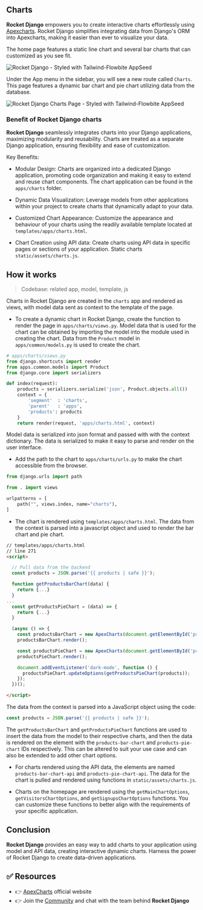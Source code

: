 ## Charts

**Rocket Django** empowers you to create interactive charts effortlessly using [Apexcharts](https://apexcharts.com/). Rocket Django simplifies integrating data from Django's ORM into Apexcharts, making it easier than ever to visualize your data.

The home page features a static line chart and several bar charts that can customized as you see fit.

![Rocket Django - Styled with Tailwind-Flowbite AppSeed](https://github.com/app-generator/dummy/assets/57325382/7988e817-841d-4e88-8a10-726cad0ae3c7)

Under the App menu in the sidebar, you will see a new route called `Charts`. This page features a dynamic bar chart and pie chart utilizing data from the database.

![Rocket Django Charts Page - Styled with Tailwind-Flowbite AppSeed](https://github.com/app-generator/dummy/assets/57325382/5b18f498-7cfc-4270-86f8-e77b2fb80e08)

### Benefit of Rocket Django charts
**Rocket Django** seamlessly integrates charts into your Django applications, maximizing modularity and reusability. Charts are treated as a separate Django application, ensuring flexibility and ease of customization.

Key Benefits:

- Modular Design: Charts are organized into a dedicated Django application, promoting code organization and making it easy to extend and reuse chart components. The chart application can be found in the `apps/charts` folder.

- Dynamic Data Visualization: Leverage models from other applications within your project to create charts that dynamically adapt to your data.

- Customized Chart Appearance: Customize the appearance and behaviour of your charts using the readily available template located at `templates/apps/charts.html`.

- Chart Creation using API data: Create charts using API data in specific pages or sections of your application. Static charts  `static/assets/charts.js`.


## How it works

> Codebase: related app, model, template,  js

Charts in Rocket Django are created in the `charts` app and rendered as views, with model data sent as context to the template of the page. 

- To create a dynamic chart in Rocket Django, create the function to render the page in `apps/charts/views.py`. Model data that is used for the chart can be obtained by importing the model into the module used in creating the chart. Data from the `Product` model in `apps/common/models.py` is used to create the chart.
```py
# apps/charts/views.py
from django.shortcuts import render
from apps.common.models import Product
from django.core import serializers

def index(request):
    products = serializers.serialize('json', Product.objects.all())
    context = {
        'segment'  : 'charts',
        'parent'   : 'apps',
        'products': products
    }
    return render(request, 'apps/charts.html', context)
```
Model data is serialized into json format and passed with with the context dictionary. The data is serialized to make it easy to parse and render on the user interface.

- Add the path to the chart to `apps/charts/urls.py` to make the chart accessible from the browser.
```py
from django.urls import path

from . import views

urlpatterns = [
    path("", views.index, name="charts"),
]
```

- The chart is rendered using `templates/apps/charts.html`. The data from the context is parsed into a javascript object and used to render the bar chart and pie chart.
```html
// templates/apps/charts.html
// line 271
<script>

  // Pull data from the backend
  const products = JSON.parse('{{ products | safe }}');

  function getProductsBarChart(data) {
    return {...}
  }
...
  const getProductsPieChart = (data) => {
    return {...}
  }

  (async () => {
    const productsBarChart = new ApexCharts(document.getElementById('products-bar-chart'), getProductsBarChart(products));
    productsBarChart.render();

    const productsPieChart = new ApexCharts(document.getElementById('products-pie-chart'), getProductsPieChart(products));
    productsPieChart.render();

    document.addEventListener('dark-mode', function () {
      productsPieChart.updateOptions(getProductsPieChart(products));
    });
  })();

</script>
```
The data from the context is parsed into a JavaScript object using the code:
```js
const products = JSON.parse('{{ products | safe }}');
```

The `getProductsBarChart` and `getProductsPieChart` functions are used to insert the data from the model to their respective charts, and then the data is rendered on the element with the `products-bar-chart` and `products-pie-chart` IDs respectively. This can be altered to suit your use case and can also be extended to add other chart options.

- For charts rendered using the API data, the elements are named `products-bar-chart-api` and `products-pie-chart-api`. The data for the chart is pulled and rendered using functions in `static/assets/charts.js`.

- Charts on the homepage are rendered using the `getMainChartOptions`, `getVisitorsChartOptions`, and `getSignupsChartOptions` functions. You can customize these functions to better align with the requirements of your specific application.


## Conclusion
**Rocket Django** provides an easy way to add charts to your application using model and API data, creating interactive dynamic charts. Harness the power of Rocket Django to create data-driven applications.


## ✅ Resources
- 👉 [ApexCharts](https://apexcharts.com/) official website
- 👉 Join the [Community](https://discord.com/invite/fZC6hup) and chat with the team behind **Rocket Django**